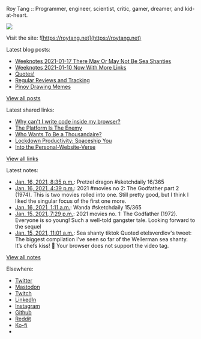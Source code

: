 Roy Tang :: Programmer, engineer, scientist, critic, gamer, dreamer, and kid-at-heart.

![](https://roytang.net/static/img/profile.jpg)

Visit the site: ![https://roytang.net](https://roytang.net)

Latest blog posts:

- [Weeknotes 2021-01-17 There May Or May Not Be Sea Shanties](https://roytang.net/2021/01/weeknotes-2021-01-17/)
- [Weeknotes 2021-01-10 Now With More Links](https://roytang.net/2021/01/weeknotes-2021-01-10/)
- [Quotes!](https://roytang.net/2021/01/quotes/)
- [Regular Reviews and Tracking](https://roytang.net/2021/01/regular-reviews/)
- [Pinoy Drawing Memes](https://roytang.net/2021/01/pinoy-drawing-memes/)

[View all posts](https://roytang.net/blog)

Latest shared links:

- [Why can&#x27;t I write code inside my browser?](https://roytang.net/2021/01/why-cant-i-write-code-inside-my-browser/)
- [The Platform Is The Enemy](https://roytang.net/2021/01/the-platform-is-the-enemy/)
- [Who Wants To Be a Thousandaire?](https://roytang.net/2021/01/who-wants-to-be-a-thousandaire/)
- [Lockdown Productivity: Spaceship You](https://roytang.net/2021/01/lockdown-productivity-spaceship-you/)
- [Into the Personal-Website-Verse](https://roytang.net/2021/01/into-the-personal-website-verse/)

[View all links](https://roytang.net/links)

Latest notes:

- [Jan. 16, 2021, 8:35 p.m.](https://roytang.net/2021/01/1350421401690394627/): Pretzel dragon #sketchdaily 16/365
- [Jan. 16, 2021, 4:39 p.m.](https://roytang.net/2021/01/1350361902149324800/): 2021 #movies no 2: The Godfather part 2 (1974). This is two movies rolled into one. Still pretty good, but I think I liked the singular focus of the first one more.
- [Jan. 16, 2021, 1:11 a.m.](https://roytang.net/2021/01/1350128457104068609/): Wanda #sketchdaily 15/365
- [Jan. 15, 2021, 7:29 p.m.](https://roytang.net/2021/01/1350042544567029763/): 2021 movies no. 1: The Godfather (1972). Everyone is so young! Such a well-told gangster tale. Looking forward to the sequel
- [Jan. 15, 2021, 11:01 a.m.](https://roytang.net/2021/01/1349914464309501954/): Sea shanty tiktok Quoted etelsverdlov&#x27;s tweet: The biggest compilation I’ve seen so far of the Wellerman sea shanty. It’s chefs kiss! 🤩 Your browser does not support the video tag.

[View all notes](https://roytang.net/notes)

Elsewhere:

- [Twitter](https://twitter.com/roytang)
- [Mastodon](https://mastodon.technology/@roytang)
- [Twitch](https://twitch.tv/twitchyroy)
- [LinkedIn](https://www.linkedin.com/in/roytang)
- [Instagram](https://instagram.com/roytang0400)
- [Github](https://github.com/roytang)
- [Reddit](https://reddit.com/u/hungryroy)
- [Ko-fi](https://ko-fi.com/roytang)
- [](mailto:hello@roytang.net)